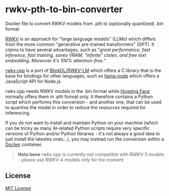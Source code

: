 # rwkv-pth-to-bin-converter

Docker file to convert RWKV models from .pth to (optionally quantized) .bin format

[RWKV](https://www.rwkv.com/) is an approach for "large language models" (LLMs) which differs from the more common "generative pre-trained transformers" (GPT). It claims to have several advantages, such as "_great performance, fast inference, fast training, saves VRAM, "infinite" ctxlen, and free text embedding. Moreover it's 100% attention-free._"

[rwkv.cpp](https://github.com/saharNooby/rwkv.cpp) is a port of [BlinkDL/RWKV-LM](https://github.com/BlinkDL/RWKV-LM) which offers a C library that is the base for bindings for other languages, such as [llama-node](https://github.com/Atome-FE/llama-node) which offers a JavaScript API for Node.js.

rwkv.cpp needs RWKV models in the .bin format while [Hugging Face](https://huggingface.co/BlinkDL) normally offers them in .pth format only. It therefore contains a Python script which performs this conversion - and another one, that can be used to quantise the model in order to reduce the resources required for inferencing.

If you do not want to install and maintain Python on your machine (which can be tricky as many AI-related Python scripts require very specific versions of Python and/or Python libraries - it's not always a good idea to just install the latestes ones...), you may instead run the conversion within a [Docker](https://www.docker.com/) container.




> **Nota bene** rwkv.cpp is currently not compatible with RWKV-5 models - please use RWKV-4 models only for the moment

## License ##

[MIT License](LICENSE.md)

